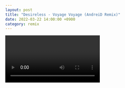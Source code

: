 ```yaml
---
layout: post
title: "Desireless - Voyage Voyage (AndreiD Remix)"
date: 2022-03-22 14:00:00 +0900
category: remix
---
```


<div class="video-container">
    <video id="player" class="video-js vjs-default-skin vjs-big-play-centered" data-json="/public/json/remix/desireless - Voyage Voyage (AndreiD Remix).json"></video>
</div>